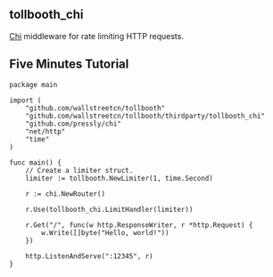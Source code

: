 ## tollbooth_chi

[Chi](https://github.com/pressly/chi) middleware for rate limiting HTTP requests.


## Five Minutes Tutorial

```
package main

import (
    "github.com/wallstreetcn/tollbooth"
    "github.com/wallstreetcn/tollbooth/thirdparty/tollbooth_chi"
    "github.com/pressly/chi"
    "net/http"
    "time"
)

func main() {
    // Create a limiter struct.
    limiter := tollbooth.NewLimiter(1, time.Second)

    r := chi.NewRouter()

    r.Use(tollbooth_chi.LimitHandler(limiter))

    r.Get("/", func(w http.ResponseWriter, r *http.Request) {
        w.Write([]byte("Hello, world!"))
    })

    http.ListenAndServe(":12345", r)
}
```
